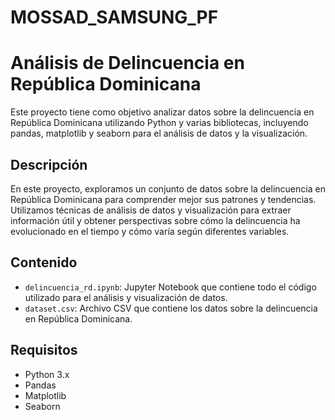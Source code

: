 # MOSSAD_SAMSUNG_PF
# Análisis de Delincuencia en República Dominicana

Este proyecto tiene como objetivo analizar datos sobre la delincuencia en República Dominicana utilizando Python y varias bibliotecas, incluyendo pandas, matplotlib y seaborn para el análisis de datos y la visualización.

## Descripción

En este proyecto, exploramos un conjunto de datos sobre la delincuencia en República Dominicana para comprender mejor sus patrones y tendencias. Utilizamos técnicas de análisis de datos y visualización para extraer información útil y obtener perspectivas sobre cómo la delincuencia ha evolucionado en el tiempo y cómo varía según diferentes variables.

## Contenido

- `delincuencia_rd.ipynb`: Jupyter Notebook que contiene todo el código utilizado para el análisis y visualización de datos.
- `dataset.csv`: Archivo CSV que contiene los datos sobre la delincuencia en República Dominicana.

## Requisitos

- Python 3.x
- Pandas
- Matplotlib
- Seaborn
